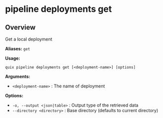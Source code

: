 # pipeline deployments get

## Overview

Get a local deployment

**Aliases:** `get`

**Usage:**

```
quix pipeline deployments get [<deployment-name>] [options]
```

**Arguments:**

- `<deployment-name>` : The name of deployment

**Options:**

- `-o, --output <json|table>` : Output type of the retrieved data
- `--directory <directory>` : Base directory (defaults to current directory)

